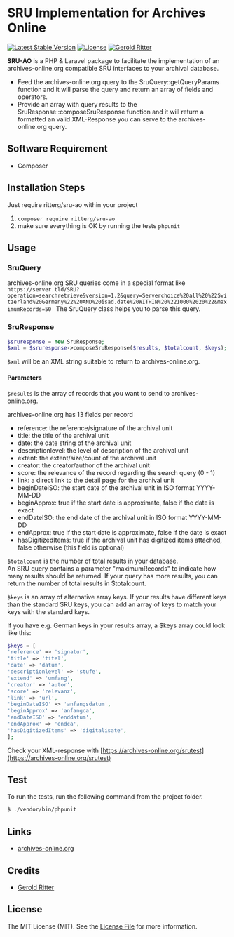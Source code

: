 # SRU Implementation for Archives Online

[![Latest Stable Version](https://poser.pugx.org/ritterg/sru-ao/v/stable)](https://packagist.org/packages/ritterg/sru-ao) 
[![License](https://poser.pugx.org/ritterg/sru-ao/license)](https://packagist.org/packages/ritterg/sru-ao)
[![Gerold Ritter](https://img.shields.io/badge/Author-Gerold%20Ritter-orange.svg)](http://www.e-hist.ch)



**SRU-AO** is a PHP & Laravel package to facilitate the implementation of an archives-online.org compatible SRU interfaces to your archival database.  

* Feed the archives-online.org query to the SruQuery::getQueryParams function and it will parse the query and return an array of fields and operators.
* Provide an array with query results to the SruResponse::composeSruResponse function and it will return a formatted an valid XML-Response you can serve to the archives-online.org query.


## Software Requirement
- Composer


## Installation Steps
Just require ritterg/sru-ao within your project

1. `composer require ritterg/sru-ao`
2. make sure everything is OK by running the tests `phpunit`


## Usage
### SruQuery
archives-online.org SRU queries come in a special format like
`https://server.tld/SRU?operation=searchretrieve&version=1.2&query=Serverchoice%20all%20%22Switzerland%20Germany%22%20AND%20isad.date%20WITHIN%20%221000%2020%22&maximumRecords=50
`
The SruQuery class helps you to parse this query.

### SruResponse
```php
$sruresponse = new SruResponse;
$xml = $sruresponse->composeSruResponse($results, $totalcount, $keys);
```
`$xml` will be an XML string suitable to return to archives-online.org.

#### Parameters
`$results` is the array of records that you want to send to archives-online.org.

archives-online.org has 13 fields per record
* reference: the reference/signature of the archival unit
* title: the title of the archival unit
* date: the date string of the archival unit
* descriptionlevel: the level of description of the archival unit
* extent: the extent/size/count of the archival unit
* creator: the creator/author of the archival unit
* score: the relevance of the record regarding the search query (0 - 1)
* link: a direct link to the detail page for the archival unit
* beginDateISO: the start date of the archival unit in ISO format YYYY-MM-DD
* beginApprox: true if the start date is approximate, false if the date is exact
* endDateISO: the end date of the archival unit in ISO format YYYY-MM-DD
* endApprox: true if the start date is approximate, false if the date is exact
* hasDigitizedItems: true if the archival unit has digitized items attached, false otherwise (this field is optional)

`$totalcount` is the number of total results in your database.  
An SRU query contains a parameter "maximumRecords" to indicate how many results should be returned. If your query has more results, you can return the number of total results in $totalcount.

`$keys` is an array of alternative array keys. If your results have different keys than the standard SRU keys, you can add an array of keys to match your keys with the standard keys.

If you have e.g. German keys in your results array, a $keys array could look like this:
```php
$keys = [
'reference' => 'signatur',
'title' => 'titel',
'date' => 'datum',
'descriptionlevel' => 'stufe',
'extend' => 'umfang',
'creator' => 'autor',
'score' => 'relevanz',
'link' => 'url',
'beginDateISO' => 'anfangsdatum',
'beginApprox' => 'anfangca',
'endDateISO' => 'enddatum',
'endApprox' => 'endca',
'hasDigitizedItems' => 'digitalisate',
];
```

Check your XML-response with [https://archives-online.org/srutest](https://archives-online.org/srutest)

## Test

To run the tests, run the following command from the project folder.

``` bash
$ ./vendor/bin/phpunit
```

## Links

- [archives-online.org](https://archives-online.org)

## Credits

- [Gerold Ritter](https://github.com/ritterg)


## License

The MIT License (MIT). See the [License File](https://github.com/ritterg/sru-ao/blob/master/LICENSE) for more information.
